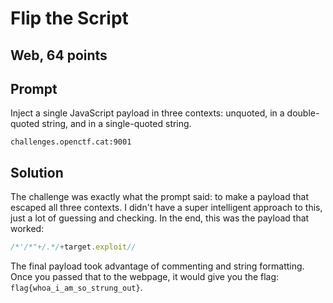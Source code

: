 # Flip the Script
## Web, 64 points

## Prompt

Inject a single JavaScript payload in three contexts: unquoted, in a double-quoted string, and in a single-quoted string.

`challenges.openctf.cat:9001`

## Solution
The challenge was exactly what the prompt said: to make a payload that escaped all three contexts. I didn't have a super intelligent approach to this, just a lot of guessing and checking. In the end, this was the payload that worked:

```JavaScript
/*'/*"+/.*/+target.exploit//
```

The final payload took advantage of commenting and string formatting. Once you passed that to the webpage, it would give you the flag: `flag{whoa_i_am_so_strung_out}`.
